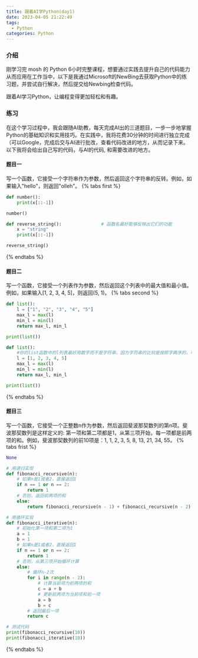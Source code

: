 ```yaml
---
title: 跟着AI学Python(day1)
date: 2023-04-05 21:22:49
tags:
  - Python
categories: Python
---
```


### 介绍
刚学习完 mosh 的 Python 6小时完整课程，想要通过实践去提升自己的代码能力从而应用在工作当中，以下是我通过Microsoft的NewBing去获取Python中的练习题，并尝试自行解决，然后提交给Newbing检查代码。

跟着AI学习Python，让编程变得更加轻松和有趣。

### 练习
在这个学习过程中，我会跟随AI助教，每天完成AI出的三道题目，一步一步地掌握Python的基础知识和实用技巧。在实践中，我将花费30分钟的时间进行独立完成（可以Google，完成后交与AI进行批改，查看代码改进的地方，从而记录下来。以下我将会给出自己写的代码，与AI的代码, 和需要改进的地方。

#### 题目一
写一个函数，它接受一个字符串作为参数，然后返回这个字符串的反转。例如，如果输入"hello"，则返回"olleh"。
{% tabs first %}
<!-- tab self code -->
```python
def number():  
    print(x[::-1])

number()
``` 
<!-- endtab -->
<!-- tab AI code -->
```python
def reverse_string():               # 函数名最好能够反映出它们的功能
    x = "string"
    print(x[::-1])

reverse_string()
``` 
<!-- endtab -->
{% endtabs %}

#### 题目二
写一个函数，它接受一个列表作为参数，然后返回这个列表中的最大值和最小值。例如，如果输入[1, 2, 3, 4, 5]，则返回(5, 1)。
{% tabs second %}
<!-- tab self code -->
```python
def list():
    l = ["1", "2", "3", "4", "5"]        
    max_l = max(l)
    min_l = min(l)
    return max_l, min_l

print(list())
``` 
<!-- endtab -->
<!-- tab AI code -->
```python
def list():
    #你的list函数中的l列表最好用数字而不是字符串，因为字符串的比较是按照字典序的，可能会出现意外的结果。比如"10"会比"2"小，因为"1"的ASCII码比"2"小。
    l = [1, 2, 3, 4, 5]        
    max_l = max(l)
    min_l = min(l)
    return max_l, min_l

print(list())

``` 
<!-- endtab -->
{% endtabs %}

#### 题目三
写一个函数，它接受一个正整数n作为参数，然后返回斐波那契数列的第n项。斐波那契数列是这样定义的:
第一项和第二项都是1，从第三项开始，每一项都是前两项的和。例如，斐波那契数列的前10项是：1, 1, 2, 3, 5, 8, 13, 21, 34, 55。
{% tabs frist %}
<!-- tab self code -->
```python
None
``` 
<!-- endtab -->
<!-- tab AI code -->
```python
# 用递归实现
def fibonacci_recursive(n):
    # 如果n是1或者2，直接返回1
    if n == 1 or n == 2:
        return 1
    # 否则，返回前两项的和
    else:
        return fibonacci_recursive(n - 1) + fibonacci_recursive(n - 2)

# 用循环实现
def fibonacci_iterative(n):
    # 初始化第一项和第二项为1
    a = 1
    b = 1
    # 如果n是1或者2，直接返回1
    if n == 1 or n == 2:
        return 1
    # 否则，从第三项开始循环计算
    else:
        # 循环n-2次
        for i in range(n - 2):
            # 计算当前项为前两项的和
            c = a + b
            # 更新前两项为当前项和前一项
            a = b
            b = c
        # 返回最后一项
        return c

# 测试代码
print(fibonacci_recursive(10))
print(fibonacci_iterative(10))
``` 
<!-- endtab -->
{% endtabs %}